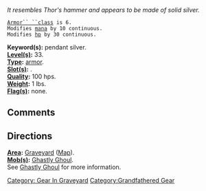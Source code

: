 *It resembles Thor's hammer and appears to be made of solid silver.*

[`Armor`` ``class`](Armor_Values "wikilink")` is 6.`  
`Modifies `[`mana`](Mana_Points "wikilink")` by 10 continuous.`  
`Modifies `[`hp`](Hit_Points "wikilink")` by 30 continuous.`

**Keyword(s):** pendant silver.  
**[Level(s)](Object_Level "wikilink"):** 33.  
**[Type](:Category:_Object_Types "wikilink"):**
[armor](:Category:_Armor "wikilink").  
**[Slot(s)](Object_Slots "wikilink"):** <worn around neck>.  
**[Quality](Object_Quality "wikilink"):** 100 hps.  
**[Weight](Object_Weight "wikilink"):** 1 lbs.  
**[Flag(s)](:Category:_Object_Flags "wikilink"):** none.  

## Comments

## Directions

**[Area](:Category:_Areas "wikilink"):**
[Graveyard](:Category:_Graveyard "wikilink")
([Map](Graveyard_Map "wikilink")).  
**[Mob(s)](:Category:_Mobs "wikilink"):** [Ghastly
Ghoul](Ghastly_Ghoul "wikilink").  
See [Ghastly Ghoul](Ghastly_Ghoul "wikilink") for more information.  

[Category: Gear In Graveyard](Category:_Gear_In_Graveyard "wikilink")
[Category:Grandfathered Gear](Category:Grandfathered_Gear "wikilink")
